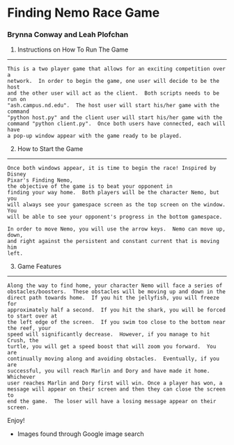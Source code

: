 # Finding Nemo Race Game
### Brynna Conway and Leah Plofchan

1. Instructions on How To Run The Game
------------------------------------------
    This is a two player game that allows for an exciting competition over a
    network.  In order to begin the game, one user will decide to be the host
    and the other user will act as the client.  Both scripts needs to be run on
    "ash.campus.nd.edu".  The host user will start his/her game with the command
    "python host.py" and the client user will start his/her game with the
    command "python client.py".  Once both users have connected, each will have
    a pop-up window appear with the game ready to be played.

2. How to Start the Game
----------------------------
    Once both windows appear, it is time to begin the race! Inspired by Disney
    Pixar's Finding Nemo, 
    the objective of the game is to beat your opponent in
    finding your way home.  Both players will be the character Nemo, but you
    will always see your gamespace screen as the top screen on the window.  You
    will be able to see your opponent's progress in the bottom gamespace.  

    In order to move Nemo, you will use the arrow keys.  Nemo can move up, down,
    and right against the persistent and constant current that is moving him
    left.  

3. Game Features
-----------------
    Along the way to find home, your character Nemo will face a series of
    obstacles/boosters.  These obstacles will be moving up and down in the
    direct path towards home.  If you hit the jellyfish, you will freeze for
    approximately half a second.  If you hit the shark, you will be forced to start over at
    the left edge of the screen.  If you swim too close to the bottom near the reef, your
    speed will significantly decrease.  However, if you manage to hit Crush, the
    turtle, you will get a speed boost that will zoom you forward.  You are
    continually moving along and avoiding obstacles.  Eventually, if you are
    successful, you will reach Marlin and Dory and have made it home. Whichever
    user reaches Marlin and Dory first will win. Once a player has won, a
    message will appear on their screen and then they can close the screen to
    end the game.  The loser will have a losing message appear on their screen.
    
Enjoy!

* Images found through Google image search
